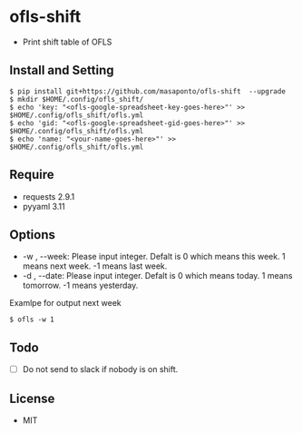 # ofls-shift
- Print shift table of OFLS

## Install and Setting

```
$ pip install git+https://github.com/masaponto/ofls-shift  --upgrade
$ mkdir $HOME/.config/ofls_shift/
$ echo 'key: "<ofls-google-spreadsheet-key-goes-here>"' >> $HOME/.config/ofls_shift/ofls.yml
$ echo 'gid: "<ofls-google-spreadsheet-gid-goes-here>"' >> $HOME/.config/ofls_shift/ofls.yml
$ echo 'name: "<your-name-goes-here>"' >> $HOME/.config/ofls_shift/ofls.yml
```


## Require
- requests 2.9.1
- pyyaml 3.11

## Options
- \-w , \--week: Please input integer. Defalt is 0 which means this week. 1 means next week. -1 means last week.
- \-d , \--date: Please input integer. Defalt is 0 which means today. 1 means tomorrow. -1 means yesterday.


Examlpe for output next week  
```
$ ofls -w 1
```

## Todo
- [ ] Do not send to slack if nobody is on shift.

## License
- MIT
